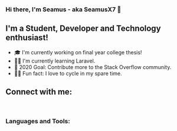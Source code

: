 ### Hi there, I'm Seamus - aka SeamusX7 👋

## I'm a Student, Developer and Technology enthusiast!
- 🎓 I'm currently working on final year college thesis!
- 👩‍💻 I'm currently learning Laravel.
- 🥅 2020 Goal: Contribute more to the Stack Overflow community.
- 🚴‍♂️ Fun fact: I love to cycle in my spare time.

## Connect with me:

<br />

### Languages and Tools:








[linkedin]: https://www.linkedin.com/in/seamus-cummins/

